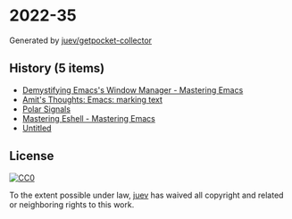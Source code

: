 # 2022-35

Generated by [juev/getpocket-collector](https://github.com/juev/getpocket-collector)

## History (5 items)

- [Demystifying Emacs's Window Manager - Mastering Emacs](https://www.masteringemacs.org/article/demystifying-emacs-window-manager)
- [Amit's Thoughts: Emacs: marking text](https://amitp.blogspot.com/2022/08/emacs-marking-text.html)
- [Polar Signals](https://www.polarsignals.com/blog/posts/2022/08/30/optimizing-with-continuous-profiling/)
- [Mastering Eshell - Mastering Emacs](https://www.masteringemacs.org/article/complete-guide-mastering-eshell)
- [Untitled](https://blog.gitea.com/2022/04/running-gitea-on-fly.io/)

## License

[![CC0](https://mirrors.creativecommons.org/presskit/buttons/88x31/svg/cc-zero.svg)](https://creativecommons.org/publicdomain/zero/1.0/)

To the extent possible under law, [juev](https://github.com/juev) has waived all copyright and related or neighboring rights to this work.
